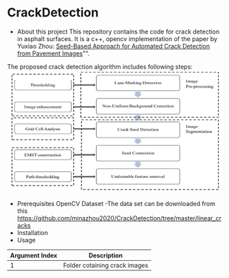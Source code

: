 # CrackDetection
- About this project
This repository contains the code for crack detection in asphalt surfaces. It is a c++, opencv implementation of the paper by Yuxiao Zhou:
[Seed-Based Approach for Automated Crack Detection from Pavement Images](https://www.researchgate.net/publication/305792615_Seed-Based_Approach_for_Automated_Crack_Detection_from_Pavement_Images)"".

The proposed crack detection algorithm includes following steps:
![crack detection methodology](https://github.com/minazhou2020/CrackDetection/blob/master/Capture.PNG?raw=true)
- Prerequisites
OpenCV
Dataset -The data set can be downloaded from this https://github.com/minazhou2020/CrackDetection/tree/master/linear_cracks
- Installation
- Usage

|Argument Index | Description                   |
| ------------- |:-----------------------------:|
| 1             |  Folder cotaining crack images|



